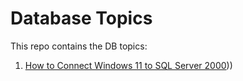 # Database Topics

This repo contains the DB topics:
1. [How to Connect Windows 11 to SQL Server 2000](https://github.com/erickpaulus/DB/blob/main/how-to-connect-windows-11-to-sql-server-2000.md)))


